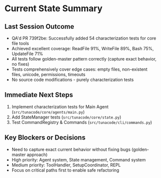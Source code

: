 # Current State Summary

## Last Session Outcome
- QA'd PR 739f2be: Successfully added 54 characterization tests for core file tools
- Achieved excellent coverage: ReadFile 91%, WriteFile 89%, Bash 75%, UpdateFile 71%
- All tests follow golden-master pattern correctly (capture exact behavior, no fixes)
- Tests comprehensively cover edge cases: empty files, non-existent files, unicode, permissions, timeouts
- No source code modifications - purely characterization tests

## Immediate Next Steps
1. Implement characterization tests for Main Agent (`src/tunacode/core/agents/main.py`)
2. Add StateManager tests (`src/tunacode/core/state.py`)
3. Test CommandRegistry & Commands (`src/tunacode/cli/commands.py`)

## Key Blockers or Decisions
- Need to capture exact current behavior without fixing bugs (golden-master approach)
- High priority: Agent system, State management, Command system
- Medium priority: ToolHandler, SetupCoordinator, REPL
- Focus on critical paths first to enable safe refactoring
